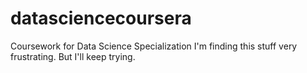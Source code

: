 # datasciencecoursera
Coursework for Data Science Specialization
I'm finding this stuff very frustrating. But I'll keep trying.
